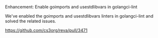 Enhancement: Enable goimports and usestdlibvars in golangci-lint

We've enabled the goimports and usestdlibvars linters in golangci-lint and solved the related issues.

https://github.com/cs3org/reva/pull/3471